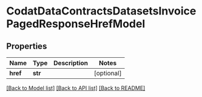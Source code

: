 # CodatDataContractsDatasetsInvoicePagedResponseHrefModel

## Properties
Name | Type | Description | Notes
------------ | ------------- | ------------- | -------------
**href** | **str** |  | [optional] 

[[Back to Model list]](../README.md#documentation-for-models) [[Back to API list]](../README.md#documentation-for-api-endpoints) [[Back to README]](../README.md)

